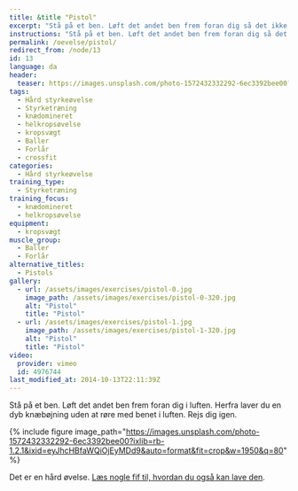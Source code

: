 ```yaml
---
title: &title "Pistol"
excerpt: "Stå på et ben. Løft det andet ben frem foran dig så det ikke rører jorden. Herfra laver du en dyb knæbøjning uden at røre med benet i luften. Rejs dig igen."
instructions: "Stå på et ben. Løft det andet ben frem foran dig så det ikke rører jorden. Herfra laver du en dyb knæbøjning uden at røre med benet i luften. Rejs dig igen."
permalink: /oevelse/pistol/
redirect_from: /node/13
id: 13
language: da
header:
  teaser: https://images.unsplash.com/photo-1572432332292-6ec3392bee00?ixlib=rb-1.2.1&ixid=eyJhcHBfaWQiOjEyMDd9&auto=format&fit=crop&w=400&q=80
tags:
  - Hård styrkeøvelse
  - Styrketræning
  - knædomineret
  - helkropsøvelse
  - kropsvægt
  - Baller
  - Forlår
  - crossfit
categories:
  - Hård styrkeøvelse
training_type: 
  - Styrketræning
training_focus: 
  - knædomineret
  - helkropsøvelse
equipment:
  - kropsvægt
muscle_group:
  - Baller
  - Forlår
alternative_titles:
  - Pistols
gallery:
  - url: /assets/images/exercises/pistol-0.jpg
    image_path: /assets/images/exercises/pistol-0-320.jpg
    alt: "Pistol"
    title: "Pistol"
  - url: /assets/images/exercises/pistol-1.jpg
    image_path: /assets/images/exercises/pistol-1-320.jpg
    alt: "Pistol"
    title: "Pistol"
video:
  provider: vimeo
  id: 4976744
last_modified_at: 2014-10-13T22:11:39Z
---
```


Stå på et ben. Løft det andet ben frem foran dig i luften. Herfra laver du en dyb knæbøjning uden at røre med benet i luften. Rejs dig igen.

{% include figure image_path="https://images.unsplash.com/photo-1572432332292-6ec3392bee00?ixlib=rb-1.2.1&ixid=eyJhcHBfaWQiOjEyMDd9&auto=format&fit=crop&w=1950&q=80" %}

Det er en hård øvelse. [Læs nogle fif til, hvordan du også kan lave den](http://www.t-nation.com/free_online_article/most_recent/breaking_down_the_single_leg_squat).
